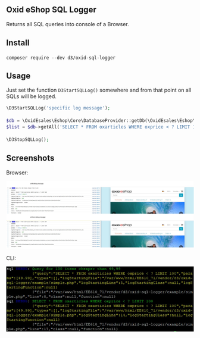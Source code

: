 Oxid eShop SQL Logger
---------------------

Returns all SQL queries into console of a Browser.

## Install

`composer require --dev d3/oxid-sql-logger`

## Usage

Just set the function `D3StartSQLLog()` somewhere and from that point on all SQLs will be logged.

```php
\D3StartSQLLog('specific log message');

$db = \OxidEsales\Eshop\Core\DatabaseProvider::getDb(\OxidEsales\Eshop\Core\DatabaseProvider::FETCH_MODE_ASSOC);
$list = $db->getAll('SELECT * FROM oxarticles WHERE oxprice < ? LIMIT 100', [49.99]);

\D3StopSQLLog();
```

## Screenshots

Browser:

![Example all sqls](https://raw.githubusercontent.com/d3datadevelopment/oxid-sql-logger/master/img/screenshot-a.jpg)

CLI:

![Example CLI](https://raw.githubusercontent.com/d3datadevelopment/oxid-sql-logger/master/img/screenshot-cli.jpg)

